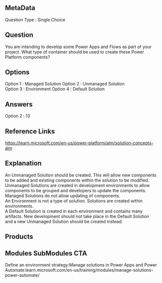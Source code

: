 ## MetaData
Question Type : Single Choice

## Question
You are intending to develop some Power Apps and Flows as part of your project. What type of container should be used to create these Power Platform components?

## Options
Option 1 : Managed Solution
Option 2 : Unmanaged Solution  
Option 3 : Environment
Option 4 : Default Solution  

## Answers
Option 2 : 13

## Reference Links
https://learn.microsoft.com/en-us/power-platform/alm/solution-concepts-alm

## Explanation
An Unmanaged Solution should be created. This will allow new components to be added and existing components within the solution to be modified. Unmanaged Solutions are created in development environments to allow components to be grouped and developers to update the components.<br>Managed Solutions do not allow updating of components.<br>An Environment is not a type of solution. Solutions are created within environments.<br>A Default Solution is created in each environment and contains many artifacts. New development should not take place in the Default Solution and a new Unmanaged Solution should be created instead.  

## Products
 
## Modules SubModules CTA
Define an environment strategy:Manage solutions in Power Apps and Power Automate:learn.microsoft.com/en-us/training/modules/manage-solutions-power-automate/
